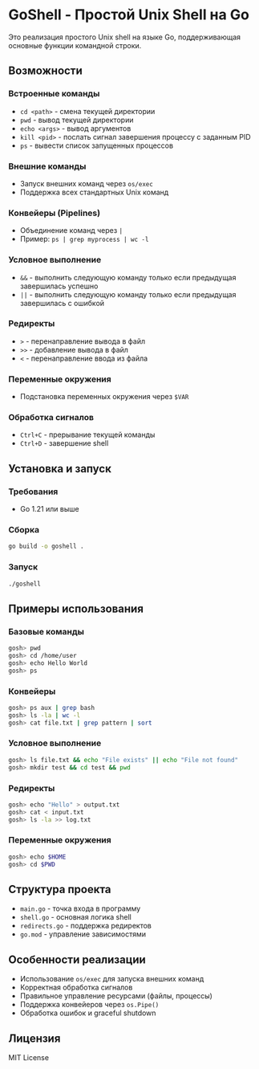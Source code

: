 # GoShell - Простой Unix Shell на Go

Это реализация простого Unix shell на языке Go, поддерживающая основные функции командной строки.

## Возможности

### Встроенные команды
- `cd <path>` - смена текущей директории
- `pwd` - вывод текущей директории
- `echo <args>` - вывод аргументов
- `kill <pid>` - послать сигнал завершения процессу с заданным PID
- `ps` - вывести список запущенных процессов

### Внешние команды
- Запуск внешних команд через `os/exec`
- Поддержка всех стандартных Unix команд

### Конвейеры (Pipelines)
- Объединение команд через `|`
- Пример: `ps | grep myprocess | wc -l`

### Условное выполнение
- `&&` - выполнить следующую команду только если предыдущая завершилась успешно
- `||` - выполнить следующую команду только если предыдущая завершилась с ошибкой

### Редиректы
- `>` - перенаправление вывода в файл
- `>>` - добавление вывода в файл
- `<` - перенаправление ввода из файла

### Переменные окружения
- Подстановка переменных окружения через `$VAR`

### Обработка сигналов
- `Ctrl+C` - прерывание текущей команды
- `Ctrl+D` - завершение shell

## Установка и запуск

### Требования
- Go 1.21 или выше

### Сборка
```bash
go build -o goshell .
```

### Запуск
```bash
./goshell
```

## Примеры использования

### Базовые команды
```bash
gosh> pwd
gosh> cd /home/user
gosh> echo Hello World
gosh> ps
```

### Конвейеры
```bash
gosh> ps aux | grep bash
gosh> ls -la | wc -l
gosh> cat file.txt | grep pattern | sort
```

### Условное выполнение
```bash
gosh> ls file.txt && echo "File exists" || echo "File not found"
gosh> mkdir test && cd test && pwd
```

### Редиректы
```bash
gosh> echo "Hello" > output.txt
gosh> cat < input.txt
gosh> ls -la >> log.txt
```

### Переменные окружения
```bash
gosh> echo $HOME
gosh> cd $PWD
```

## Структура проекта

- `main.go` - точка входа в программу
- `shell.go` - основная логика shell
- `redirects.go` - поддержка редиректов
- `go.mod` - управление зависимостями

## Особенности реализации

- Использование `os/exec` для запуска внешних команд
- Корректная обработка сигналов
- Правильное управление ресурсами (файлы, процессы)
- Поддержка конвейеров через `os.Pipe()`
- Обработка ошибок и graceful shutdown

## Лицензия

MIT License
